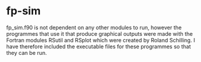 # fp-sim

fp_sim.f90 is not dependent on any other modules to run, however the programmes that use it that produce graphical outputs were made with the Fortran modules RSutil and RSplot which were created by Roland Schilling. I have therefore included the executable files for these programmes so that they can be run. 
